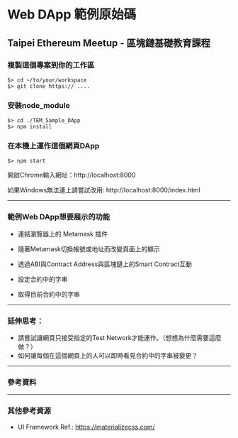 # Web DApp 範例原始碼
## Taipei Ethereum Meetup - 區塊鏈基礎教育課程

### 複製這個專案到你的工作區
```shell
$> cd ~/to/your/workspace
$> git clone https:// ....
```

### 安裝node_module
```shell
$> cd ./TEM_Sample_DApp
$> npm install
```

### 在本機上運作這個網頁DApp
```shell
$> npm start
```
開啟Chrome輸入網址：http://localhost:8000

如果Windows無法連上請嘗試改用: http://localhost:8000/index.html

---

### 範例Web DApp想要展示的功能

- 連結瀏覽器上的 Metamask 插件

- 隨著Metamask切換帳號或地址而改變頁面上的顯示

- 透過ABI與Contract Address與區塊鏈上的Smart Contract互動

- 設定合約中的字串

- 取得目前合約中的字串

---

### 延伸思考： 
- 請嘗試讓網頁只接受指定的Test Network才能運作。（想想為什麼需要這麼做？）
- 如何讓每個在這個網頁上的人可以即時看見合約中的字串被變更？

---
### 參考資料


---
### 其他參考資源
- UI Framework Ref.: https://materializecss.com/ 